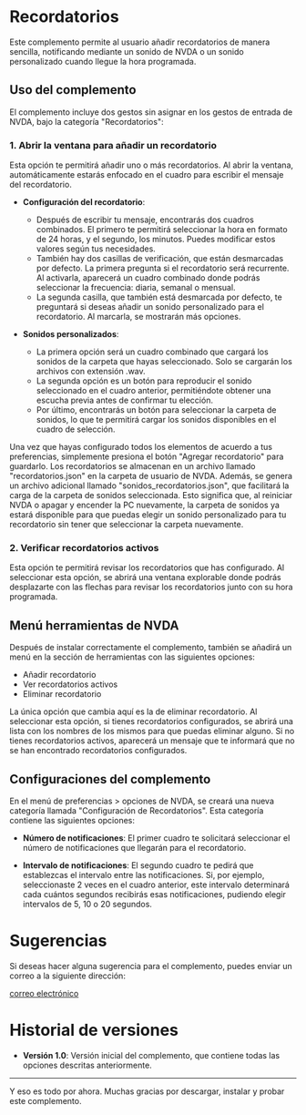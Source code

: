 # Recordatorios

Este complemento permite al usuario añadir recordatorios de manera sencilla, notificando mediante un sonido de NVDA o un sonido personalizado cuando llegue la hora programada.

## Uso del complemento

El complemento incluye dos gestos sin asignar en los gestos de entrada de NVDA, bajo la categoría "Recordatorios":

### 1. Abrir la ventana para añadir un recordatorio

Esta opción te permitirá añadir uno o más recordatorios. Al abrir la ventana, automáticamente estarás enfocado en el cuadro para escribir el mensaje del recordatorio. 

- **Configuración del recordatorio**: 
  - Después de escribir tu mensaje, encontrarás dos cuadros combinados. El primero te permitirá seleccionar la hora en formato de 24 horas, y el segundo, los minutos. Puedes modificar estos valores según tus necesidades.
  - También hay dos casillas de verificación, que están desmarcadas por defecto. La primera pregunta si el recordatorio será recurrente. Al activarla, aparecerá un cuadro combinado donde podrás seleccionar la frecuencia: diaria, semanal o mensual.
  - La segunda casilla, que también está desmarcada por defecto, te preguntará si deseas añadir un sonido personalizado para el recordatorio. Al marcarla, se mostrarán más opciones.

- **Sonidos personalizados**: 
  - La primera opción será un cuadro combinado que cargará los sonidos de la carpeta que hayas seleccionado. Solo se cargarán los archivos con extensión .wav.
  - La segunda opción es un botón para reproducir el sonido seleccionado en el cuadro anterior, permitiéndote obtener una escucha previa antes de confirmar tu elección.
  - Por último, encontrarás un botón para seleccionar la carpeta de sonidos, lo que te permitirá cargar los sonidos disponibles en el cuadro de selección.

Una vez que hayas configurado todos los elementos de acuerdo a tus preferencias, simplemente presiona el botón "Agregar recordatorio" para guardarlo. Los recordatorios se almacenan en un archivo llamado "recordatorios.json" en la carpeta de usuario de NVDA. Además, se genera un archivo adicional llamado "sonidos_recordatorios.json", que facilitará la carga de la carpeta de sonidos seleccionada. Esto significa que, al reiniciar NVDA o apagar y encender la PC nuevamente, la carpeta de sonidos ya estará disponible para que puedas elegir un sonido personalizado para tu recordatorio sin tener que seleccionar la carpeta nuevamente.

### 2. Verificar recordatorios activos

Esta opción te permitirá revisar los recordatorios que has configurado. Al seleccionar esta opción, se abrirá una ventana explorable donde podrás desplazarte con las flechas para revisar los recordatorios junto con su hora programada.

## Menú herramientas de NVDA

Después de instalar correctamente el complemento, también se añadirá un menú en la sección de herramientas con las siguientes opciones:

- Añadir recordatorio
- Ver recordatorios activos
- Eliminar recordatorio

La única opción que cambia aquí es la de eliminar recordatorio. Al seleccionar esta opción, si tienes recordatorios configurados, se abrirá una lista con los nombres de los mismos para que puedas eliminar alguno. Si no tienes recordatorios activos, aparecerá un mensaje que te informará que no se han encontrado recordatorios configurados.

## Configuraciones del complemento

En el menú de preferencias > opciones de NVDA, se creará una nueva categoría llamada "Configuración de Recordatorios". Esta categoría contiene las siguientes opciones:

- **Número de notificaciones**: El primer cuadro te solicitará seleccionar el número de notificaciones que llegarán para el recordatorio.
  
- **Intervalo de notificaciones**: El segundo cuadro te pedirá que establezcas el intervalo entre las notificaciones. Si, por ejemplo, seleccionaste 2 veces en el cuadro anterior, este intervalo determinará cada cuántos segundos recibirás esas notificaciones, pudiendo elegir intervalos de 5, 10 o 20 segundos.

# Sugerencias

Si deseas hacer alguna sugerencia para el complemento, puedes enviar un correo a la siguiente dirección:

[correo electrónico](mailto:marcomolinaleija@hotmail.com)

# Historial de versiones

- **Versión 1.0**: Versión inicial del complemento, que contiene todas las opciones descritas anteriormente.

---

Y eso es todo por ahora. Muchas gracias por descargar, instalar y probar este complemento.